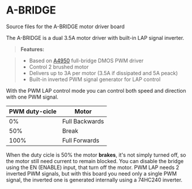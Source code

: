 # A-BRIDGE
Source files for the A-BRIDGE motor driver board


The A-BRIDGE is a dual 3.5A motor driver with built-in LAP signal inverter.


> **Features:**

> - Based on [A4950](http://www.allegromicro.com/~/media/Files/Datasheets/A4950-Datasheet.ashx) full-bridge DMOS PWM driver
> - Control 2 brushed motor
> - Delivers up to 3A per motor (3.5A if dissipated and 5A peack)
> - Built-in inverted PWM signal generator for LAP control


 With the PWM LAP control mode you can control both speed and direction with one PWM signal. 

PWM duty-cicle  | Motor 
--------        | ---
0%              | Full Backwards
50%             | Break
100%            | Full Forwards

 When the duty cicle is 50% the motor **brakes**, it's not simply turned off, so the motor still need current to remain blocked. You can disable the bridge using the EN (ENABLE) input, that turn off the motor.
PWM LAP needs 2 inverted PWM signals, but with this board you need only a single PWM signal, the inverted one is generated internally using a 74HC240 inverter.


